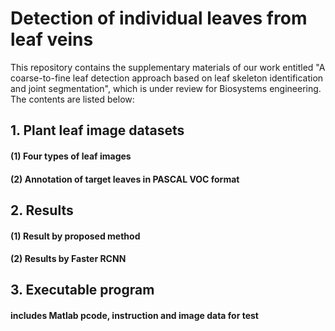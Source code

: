 #  Detection of individual leaves from leaf veins

This repository contains the supplementary materials of our work entitled "A coarse-to-fine leaf detection approach based on leaf skeleton identification and joint segmentation", which is under review for Biosystems engineering.
The contents are listed below:
## 1. Plant leaf image datasets
#### (1) Four types of leaf images
#### (2) Annotation of target leaves in PASCAL VOC format
## 2. Results
####  (1) Result by proposed method 
####  (2) Results by Faster RCNN
## 3. Executable program
#### includes Matlab pcode, instruction and image data for test


